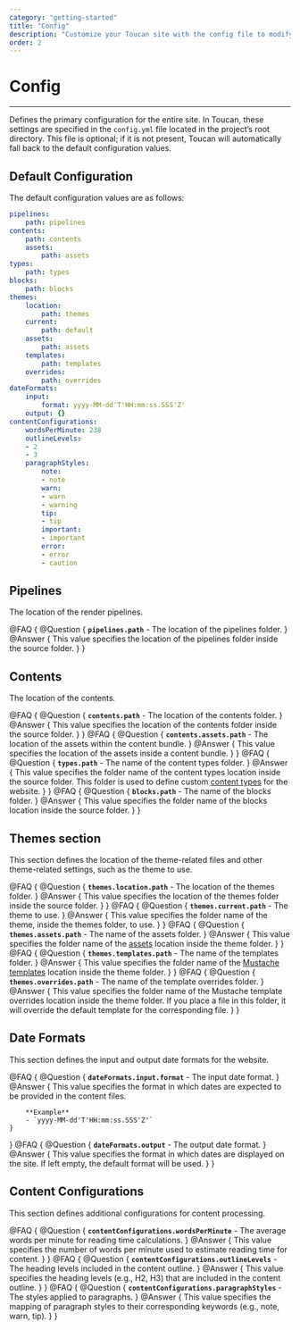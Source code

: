 ```yaml
---
category: "getting-started"
title: "Config"
description: "Customize your Toucan site with the config file to modify default locations, naming conventions, and enhance your website effortlessly."
order: 2
---
```


# Config
---

Defines the primary configuration for the entire site. In Toucan, these settings are specified in the `config.yml` file located in the project’s root directory. This file is optional; if it is not present, Toucan will automatically fall back to the default configuration values.

## Default Configuration

The default configuration values are as follows:

```yaml
pipelines:
    path: pipelines
contents:
    path: contents
    assets:
        path: assets
types:
    path: types
blocks:
    path: blocks
themes:
    location:
        path: themes
    current:
        path: default
    assets:
        path: assets
    templates:
        path: templates
    overrides:
        path: overrides
dateFormats:
    input:
        format: yyyy-MM-dd'T'HH:mm:ss.SSS'Z'
    output: {}
contentConfigurations:
    wordsPerMinute: 238
    outlineLevels:
    - 2
    - 3
    paragraphStyles:
        note:
        - note
        warn:
        - warn
        - warning
        tip:
        - tip
        important:
        - important
        error:
        - error
        - caution
```

## Pipelines

The location of the render pipelines.

@FAQ {
    @Question {
        **`pipelines.path`** - The location of the pipelines folder.
    }
    @Answer {
        This value specifies the location of the pipelines folder inside the source folder.
    }
}

## Contents

The location of the contents.

@FAQ {
    @Question {
        **`contents.path`** - The location of the contents folder.
    }
    @Answer {
        This value specifies the location of the contents folder inside the source folder.
    }
}
@FAQ {
    @Question {
        **`contents.assets.path`** - The location of the assets within the content bundle.
    }
    @Answer {
        This value specifies the location of the assets inside a content bundle.
    }
}
@FAQ {
    @Question {
        **`types.path`** - The name of the content types folder.
    }
    @Answer {
        This value specifies the folder name of the content types location inside the source folder. This folder is used to define custom [content types](/docs/content-management/content-types/) for the website.
    }
}
@FAQ {
    @Question {
        **`blocks.path`** - The name of the blocks folder.
    }
    @Answer {
        This value specifies the folder name of the blocks location inside the source folder.
    }
}

## Themes section

This section defines the location of the theme-related files and other theme-related settings, such as the theme to use.

@FAQ {
    @Question {
        **`themes.location.path`** - The location of the themes folder.
    }
    @Answer {
        This value specifies the location of the themes folder inside the source folder.
    }
}
@FAQ {
    @Question {
        **`themes.current.path`** - The theme to use.
    }
    @Answer {
        This value specifies the folder name of the theme, inside the themes folder, to use.
    }
}
@FAQ {
    @Question {
        **`themes.assets.path`** - The name of the assets folder.
    }
    @Answer {
        This value specifies the folder name of the [assets](/getting-started/assets/) location inside the theme folder.
    }
}
@FAQ {
    @Question {
        **`themes.templates.path`** - The name of the templates folder.
    }
    @Answer {
        This value specifies the folder name of the [Mustache templates](/getting-started/templates/mustache/) location inside the theme folder.
    }
}
@FAQ {
    @Question {
        **`themes.overrides.path`** - The name of the template overrides folder.
    }
    @Answer {
        This value specifies the folder name of the Mustache template overrides location inside the theme folder. If you place a file in this folder, it will override the default template for the corresponding file.
    }
}

## Date Formats

This section defines the input and output date formats for the website.

@FAQ {
    @Question {
        **`dateFormats.input.format`** - The input date format.
    }
    @Answer {
        This value specifies the format in which dates are expected to be provided in the content files.

        **Example**
        - `yyyy-MM-dd'T'HH:mm:ss.SSS'Z'`
    }
}
@FAQ {
    @Question {
        **`dateFormats.output`** - The output date format.
    }
    @Answer {
        This value specifies the format in which dates are displayed on the site. If left empty, the default format will be used.
    }
}

## Content Configurations

This section defines additional configurations for content processing.

@FAQ {
    @Question {
        **`contentConfigurations.wordsPerMinute`** - The average words per minute for reading time calculations.
    }
    @Answer {
        This value specifies the number of words per minute used to estimate reading time for content.
    }
}
@FAQ {
    @Question {
        **`contentConfigurations.outlineLevels`** - The heading levels included in the content outline.
    }
    @Answer {
        This value specifies the heading levels (e.g., H2, H3) that are included in the content outline.
    }
}
@FAQ {
    @Question {
        **`contentConfigurations.paragraphStyles`** - The styles applied to paragraphs.
    }
    @Answer {
        This value specifies the mapping of paragraph styles to their corresponding keywords (e.g., note, warn, tip).
    }
}
